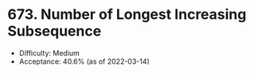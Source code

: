 # 673. Number of Longest Increasing Subsequence
- Difficulty: Medium
- Acceptance: 40.6% (as of 2022-03-14)
